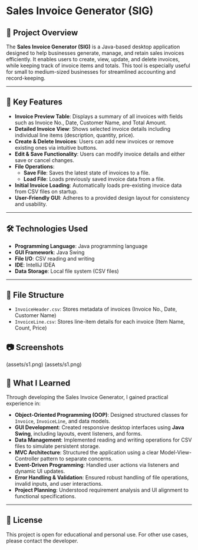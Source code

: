 # Sales Invoice Generator (SIG)

## 📌 Project Overview

The **Sales Invoice Generator (SIG)** is a Java-based desktop application designed to help businesses generate, manage, and retain sales invoices efficiently. It enables users to create, view, update, and delete invoices, while keeping track of invoice items and totals. This tool is especially useful for small to medium-sized businesses for streamlined accounting and record-keeping.

---

## 🧠 Key Features

- **Invoice Preview Table**: Displays a summary of all invoices with fields such as Invoice No., Date, Customer Name, and Total Amount.
- **Detailed Invoice View**: Shows selected invoice details including individual line items (description, quantity, price).
- **Create & Delete Invoices**: Users can add new invoices or remove existing ones via intuitive buttons.
- **Edit & Save Functionality**: Users can modify invoice details and either save or cancel changes.
- **File Operations**:
  - **Save File**: Saves the latest state of invoices to a file.
  - **Load File**: Loads previously saved invoice data from a file.
- **Initial Invoice Loading**: Automatically loads pre-existing invoice data from CSV files on startup.
- **User-Friendly GUI**: Adheres to a provided design layout for consistency and usability.

---

## 🛠️ Technologies Used

- **Programming Language**: Java programming language
- **GUI Framework**: Java Swing
- **File I/O**: CSV reading and writing
- **IDE**: IntelliJ IDEA
- **Data Storage**: Local file system (CSV files)

---

## 📂 File Structure

- `InvoiceHeader.csv`: Stores metadata of invoices (Invoice No., Date, Customer Name)
- `InvoiceLine.csv`: Stores line-item details for each invoice (Item Name, Count, Price)

## 📷 Screenshots

(assets/s1.png)
(assets/s1.png)

## 📘 What I Learned

Through developing the Sales Invoice Generator, I gained practical experience in:

- **Object-Oriented Programming (OOP)**: Designed structured classes for `Invoice`, `InvoiceLine`, and data models.
- **GUI Development**: Created responsive desktop interfaces using **Java Swing**, including layouts, event listeners, and forms.
- **Data Management**: Implemented reading and writing operations for CSV files to simulate persistent storage.
- **MVC Architecture**: Structured the application using a clear Model-View-Controller pattern to separate concerns.
- **Event-Driven Programming**: Handled user actions via listeners and dynamic UI updates.
- **Error Handling & Validation**: Ensured robust handling of file operations, invalid inputs, and user interactions.
- **Project Planning**: Understood requirement analysis and UI alignment to functional specifications.

---

## 📄 License

This project is open for educational and personal use. For other use cases, please contact the developer.

